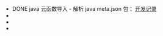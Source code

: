 - DONE java 云函数导入 - 解析 java  meta.json 包： [开发记录](https://bytedance.larkoffice.com/docx/ZJ9td2qcCohUKpxV0g9cSSLwnec)
-
-
-